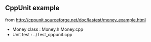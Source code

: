 
## CppUnit example

from http://cppunit.sourceforge.net/doc/lastest/money_example.html

 * Money class : Money.h Money.cpp
 * Unit test : ../Test_cppunit.cpp
 